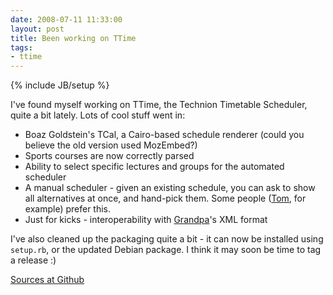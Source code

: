 ```yaml
---
date: 2008-07-11 11:33:00
layout: post
title: Been working on TTime
tags:
- ttime
---
```

{% include JB/setup %}

I've found myself working on TTime, the Technion Timetable Scheduler, quite a
bit lately. Lots of cool stuff went in:

* Boaz Goldstein's TCal, a Cairo-based schedule renderer (could you believe the
  old version used MozEmbed?)
* Sports courses are now correctly parsed
* Ability to select specific lectures and groups for the automated scheduler
* A manual scheduler - given an existing schedule, you can ask to show all
  alternatives at once, and hand-pick them. Some people
  ([Tom](http://iiafw.com), for example) prefer this.
* Just for kicks - interoperability with [Grandpa](http://udonkey.com)'s XML
  format

I've also cleaned up the packaging quite a bit - it can now be installed using
`setup.rb`, or the updated Debian package. I think it may soon be time to tag a
release :)

[Sources at Github](http://github.com/lutzky/ttime)
